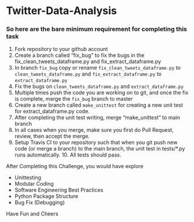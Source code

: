 # Twitter-Data-Analysis

### So here are the bare minimum requirement for completing this task

1. Fork repository to your github account
2. Create a branch called “fix_bug” to fix the bugs in the fix_clean_tweets_dataframe.py and fix_extract_dataframe.py 
3. In branch `fix_bug` copy or rename `fix_clean_tweets_dataframe.py` to `clean_tweets_dataframe.py` and `fix_extract_dataframe.py`  to `extract_dataframe.py` 
4. Fix the bugs on `clean_tweets_dataframe.py` and `extract_dataframe.py` 
5. Multiple times push the code you are working on to git, and once the fix is complete, merge the `fix_bug` branch to master
6. Create a new branch called `make_unittest` for creating a new unit test for extract_dataframe.py code.
7. After completing the unit test writing, merge  “make_unittest”  to main branch
8. In all cases when you merge, make sure you first do Pull Request, review, then accept the merge.
9. Setup Travis CI to your repository such that when you git push new code (or merge a branch) to the main branch, the unit test in tests/*.py runs automatically. 10. All tests should pass.

After Completing this Challenge, you would have explore  

- Unittesting
- Modular Coding
- Software Engineering Best Practices
- Python Package Structure
- Bug Fix (Debugging)


Have Fun and Cheers
